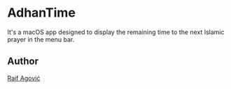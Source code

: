 # AdhanTime

It's a macOS app designed to display the remaining time to the next Islamic prayer in the menu bar.

## Author
[Raif Agović](https://twitter.com/raifagovic)
